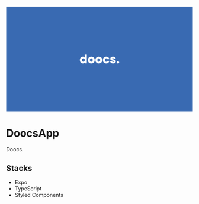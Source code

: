 ![App Cover](.github/cover.png)

# DoocsApp

Doocs.

## Stacks

- Expo
- TypeScript
- Styled Components